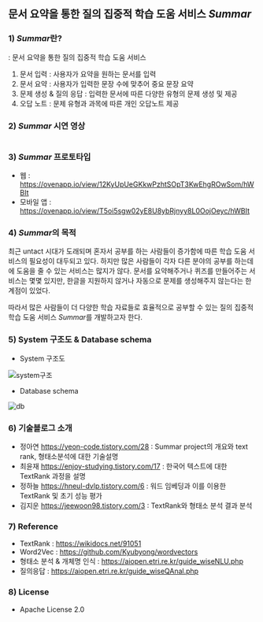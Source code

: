 ## 문서 요약을 통한 질의 집중적 학습 도움 서비스 *Summar*

### 1) *Summar*란?
: 문서 요약을 통한 질의 집중적 학습 도움 서비스
1. 문서 입력 : 사용자가 요약을 원하는 문서를 입력
2. 문서 요약 : 사용자가 입력한 문장 수에 맞추어 중요 문장 요약
3. 문제 생성 & 질의 응답 : 입력한 문서에 따른 다양한 유형의 문제 생성 및 제공
4. 오답 노트 : 문제 유형과 과목에 따른 개인 오답노트 제공

### 2) *Summar* 시연 영상


#
### 3) *Summar* 프로토타입
- 웹 : https://ovenapp.io/view/12KyUpUeGKkwPzhtSOpT3KwEhgROwSom/hWBIt
- 모바일 앱 : https://ovenapp.io/view/T5oi5sgw02yE8U8ybRjnyy8L0OojOeyc/hWBIt

### 4) *Summar*의 목적
최근 untact 시대가 도래되며 혼자서 공부를 하는 사람들이 증가함에 따른 학습 도움 서비스의 필요성이 대두되고 있다.
하지만 많은 사람들이 각자 다른 분야의 공부를 하는데에 도움을 줄 수 있는 서비스는 많지가 않다. 문서를 요약해주거나 퀴즈를 만들어주는 서비스는 몇몇 있지만, 한글을 지원하지 않거나 자동으로 문제를 생성해주지 않는다는 한계점이 있었다.

따라서 많은 사람들이 더 다양한 학습 자료들로 효율적으로 공부할 수 있는 질의 집중적 학습 도움 서비스 *Summar*를 개발하고자 한다.

### 5) System 구조도 & Database schema
- System 구조도

![system구조](https://user-images.githubusercontent.com/66114269/101778175-dbfd1080-3b36-11eb-979d-662ae505e0ef.png)

- Database schema

![db](https://user-images.githubusercontent.com/66114269/101778429-31392200-3b37-11eb-9384-8ba32ad5ff28.png)

### 6) 기술블로그 소개
- 정아연 https://yeon-code.tistory.com/28
  : Summar project의 개요와 text rank, 형태소분석에 대한 기술설명
- 최윤재 https://enjoy-studying.tistory.com/17
  : 한국어 텍스트에 대한 TextRank 과정을 설명
- 정하늘 https://hneul-dvlp.tistory.com/6
  : 워드 임베딩과 이를 이용한 TextRank 및 초기 성능 평가
- 김지운 https://jeewoon98.tistory.com/3
  : TextRank와 형태소 분석 결과 분석
  

### 7) Reference
- TextRank : https://wikidocs.net/91051
- Word2Vec : https://github.com/Kyubyong/wordvectors
- 형태소 분석 & 개체명 인식 : https://aiopen.etri.re.kr/guide_wiseNLU.php
- 질의응답 : https://aiopen.etri.re.kr/guide_wiseQAnal.php

### 8) License
- Apache License 2.0

